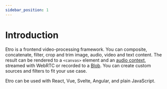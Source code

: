 ```yaml
---
sidebar_position: 1
---
```


# Introduction

Etro is a frontend video-processing framework. You can composite, concatenate, filter, crop and trim image, audio, video and text content. The result can be rendered to a `<canvas>` element and an [audio context](https://developer.mozilla.org/en-US/docs/Web/API/AudioContext), streamed with WebRTC or recorded to a [Blob](https://developer.mozilla.org/en-US/docs/Web/API/Blob). You can create custom sources and filters to fit your use case.

Etro can be used with React, Vue, Svelte, Angular, and plain JavaScript.
